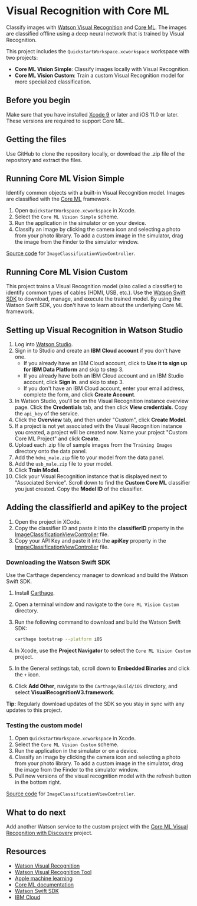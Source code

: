 # Visual Recognition with Core ML

Classify images with [Watson Visual Recognition](https://www.ibm.com/watson/services/visual-recognition/) and [Core ML](https://developer.apple.com/machine-learning/). The images are classified offline using a deep neural network that is trained by Visual Recognition.

This project includes the `QuickstartWorkspace.xcworkspace` workspace with two projects:

- **Core ML Vision Simple**: Classify images locally with Visual Recognition.
- **Core ML Vision Custom**: Train a custom Visual Recognition model for more specialized classification.

## Before you begin

Make sure that you have installed [Xcode 9][xcode_download] or later and iOS 11.0 or later. These versions are required to support Core ML.

## Getting the files
Use GitHub to clone the repository locally, or download the .zip file of the repository and extract the files.

## Running Core ML Vision Simple
Identify common objects with a built-in Visual Recognition model. Images are classified with the [Core ML](https://developer.apple.com/documentation/coreml) framework.

1.  Open `QuickstartWorkspace.xcworkspace` in Xcode.
1.  Select the `Core ML Vision Simple` scheme.
1.  Run the application in the simulator or on your device.
1.  Classify an image by clicking the camera icon and selecting a photo from your photo library. To add a custom image in the simulator, drag the image from the Finder to the simulator window.

[Source code](../master/Core%20Ml%20Vision%20Simple/Core%20Ml%20Vision%20Simple/ImageClassificationViewController.swift) for `ImageClassificationViewController`.

## Running Core ML Vision Custom
This project trains a Visual Recognition model (also called a classifier) to identify common types of cables (HDMI, USB, etc.). Use the [Watson Swift SDK](https://github.com/watson-developer-cloud/swift-sdk) to download, manage, and execute the trained model. By using the Watson Swift SDK, you don't have to learn about the underlying Core ML framework.

## Setting up Visual Recognition in Watson Studio
1.  Log into [Watson Studio][watson_studio_visrec_tooling].
1.  Sign in to Studio and create an **IBM Cloud account** if you don't have one. 
    *   If you already have an IBM Cloud account, click to **Use it to sign up for IBM Data Platform** and skip to step 3. 
    *   If you already have both an IBM Cloud account and an IBM Studio account, click **Sign in**. and skip to step 3. 
    *   If you don't have an IBM Cloud account, enter your email address, complete the form, and click **Create Account**.
1.  In Watson Studio, you'll be on the Visual Recognition instance overview page. Click the **Credentials** tab, and then click **View credentials**. Copy the `api_key` of the service.
1.  Click the **Overview** tab, and then under "Custom", click **Create Model**.
1.  If a project is not yet associated with the Visual Recognition instance you created, a project will be created now. Name your project "Custom Core ML Project" and click **Create**.
1.  Upload each .zip file of sample images from the `Training Images` directory onto the data panel. 
1.  Add the `hdmi_male.zip` file to your model from the data panel.
1.  Add the `usb_male.zip` file to your model.
1.  Click **Train Model**.
1.  Click your Visual Recognition instance that is displayed next to "Associated Service". Scroll down to find the **Custom Core ML** classifier you just created. Copy the **Model ID** of the classifier.

## Adding the classifierId and apiKey to the project
1.  Open the project in XCode.
1.  Copy the classifier ID and paste it into the **classifierID** property in the [ImageClassificationViewController](../master/Core%20ML%20Vision%20Custom/Core%20ML%20Vision%20Custom/ImageClassificationViewController.swift) file.
1.  Copy your API Key and paste it into the **apiKey** property in the [ImageClassificationViewController](../master/Core%20ML%20Vision%20Custom/Core%20ML%20Vision%20Custom/ImageClassificationViewController.swift) file.

### Downloading the Watson Swift SDK
Use the Carthage dependency manager to download and build the Watson Swift SDK.

1.  Install [Carthage](https://github.com/Carthage/Carthage#installing-carthage).
1.  Open a terminal window and navigate to the `Core ML Vision Custom` directory.
1.  Run the following command to download and build the Watson Swift SDK:

    ```bash
    carthage bootstrap --platform iOS
    ```
1.  In Xcode, use the **Project Navigator** to select the `Core ML Vision Custom` project.
1.  In the General settings tab, scroll down to **Embedded Binaries** and click the `+` icon.
1.  Click **Add Other**, navigate to the `Carthage/Build/iOS` directory, and select **VisualRecognitionV3.framework**.

**Tip:** Regularly download updates of the SDK so you stay in sync with any updates to this project.

### Testing the custom model

1. Open `QuickstartWorkspace.xcworkspace` in Xcode.
1. Select the `Core ML Vision Custom` scheme.
1. Run the application in the simulator or on a device.
1. Classify an image by clicking the camera icon and selecting a photo from your photo library. To add a custom image in the simulator, drag the image from the Finder to the simulator window.
1. Pull new versions of the visual recognition model with the refresh button in the bottom right.

[Source code](../master/Core%20ML%20Vision%20Custom/Core%20ML%20Vision%20Custom/ImageClassificationViewController.swift) for `ImageClassificationViewController`.

## What to do next

Add another Watson service to the custom project with the [Core ML Visual Recognition with Discovery][vizreq_with_discovery] project.

## Resources

- [Watson Visual Recognition](https://www.ibm.com/watson/services/visual-recognition/)
- [Watson Visual Recognition Tool][vizreq_tooling]
- [Apple machine learning](https://developer.apple.com/machine-learning/)
- [Core ML documentation](https://developer.apple.com/documentation/coreml)
- [Watson Swift SDK](https://github.com/watson-developer-cloud/swift-sdk)
- [IBM Cloud](https://bluemix.net)

[vizreq_with_discovery]: https://github.com/watson-developer-cloud/visual-recognition-with-discovery-coreml/
[xcode_download]: https://developer.apple.com/xcode/downloads/
[vizreq_tooling]: https://watson-visual-recognition.ng.bluemix.net/
[watson_studio_visrec_tooling]: https://dataplatform.ibm.com/registration/stepone?context=wdp&target=watson_vision_combined&apps=data_science_experience
